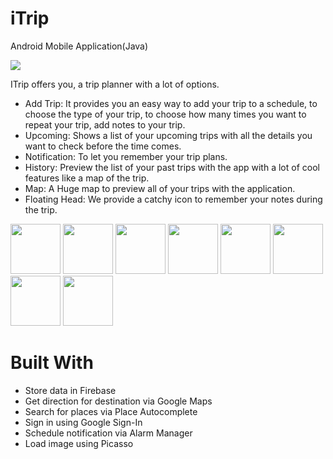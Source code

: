 # iTrip
Android Mobile Application(Java)
<div>
<img src="https://user-images.githubusercontent.com/44899782/79292090-91a49080-7ed0-11ea-8e5c-9c0d79619121.png" >
</div>


ITrip offers you, a trip planner with a lot of options.
- Add Trip: It provides you an easy way to add your trip to a schedule, to choose the type of your trip, to choose how many times you want to repeat your trip, add notes to your trip.
- Upcoming: Shows a list of your upcoming trips with all the details you want to check before the time comes.
- Notification: To let you remember your trip plans.
- History: Preview the list of your past trips with the app with a lot of cool features like a map of the trip.
- Map: A Huge map to preview all of your trips with the application.
- Floating Head: We provide a catchy icon to remember your notes during the trip.
<div></div>
<div>
<img src="https://user-images.githubusercontent.com/44899782/79291458-01b21700-7ecf-11ea-87c2-50a063993803.png" width="80">
<img src="https://user-images.githubusercontent.com/44899782/79292414-5fdff980-7ed1-11ea-9da0-9254d53f06ae.png" width="80">
<img src="https://user-images.githubusercontent.com/44899782/79292418-61112680-7ed1-11ea-8391-271e3aa96c42.png" width="80">
<img src="https://user-images.githubusercontent.com/44899782/79292370-3de67700-7ed1-11ea-9071-4ca92724ed48.png" width="80">
<img src="https://user-images.githubusercontent.com/44899782/79292411-5eaecc80-7ed1-11ea-96c7-696e96dfa656.png" width="80">
<img src="https://user-images.githubusercontent.com/44899782/79292644-ee547b00-7ed1-11ea-864a-625cb9a7b653.png" width=80">
<img src="https://user-images.githubusercontent.com/44899782/79292427-640c1700-7ed1-11ea-9e89-4af24bd1efd4.png" width="80">
<img src="https://user-images.githubusercontent.com/44899782/79292424-62daea00-7ed1-11ea-9eed-18dade1711c7.png" width="80">
</div>

# Built With
- Store data in Firebase
- Get direction for destination via Google Maps
- Search for places via Place Autocomplete 
- Sign in using Google Sign-In 
- Schedule notification via Alarm Manager
- Load image using Picasso
